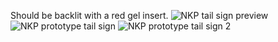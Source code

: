 Should be backlit with a red gel insert.
![NKP tail sign preview](https://github.com/user-attachments/assets/2483996e-1fdb-4172-8930-7dc0c1e9167b)
![NKP prototype tail sign](https://github.com/user-attachments/assets/a9581fb2-6b6c-4b20-afa9-9bbe15b38e01)
![NKP prototype tail sign 2](https://github.com/user-attachments/assets/2353f9a9-83ea-42e0-b413-bb0f7ba5d5b5)
